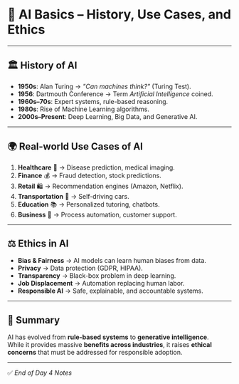 # 🤖 AI Basics – History, Use Cases, and Ethics

---

## 🏛️ History of AI
- **1950s**: Alan Turing → *"Can machines think?"* (Turing Test).
- **1956**: Dartmouth Conference → Term *Artificial Intelligence* coined.
- **1960s–70s**: Expert systems, rule-based reasoning.
- **1980s**: Rise of Machine Learning algorithms.
- **2000s–Present**: Deep Learning, Big Data, and Generative AI.

---

## 🌍 Real-world Use Cases of AI
1. **Healthcare** 🏥 → Disease prediction, medical imaging.
2. **Finance** 💰 → Fraud detection, stock predictions.
3. **Retail** 🛍️ → Recommendation engines (Amazon, Netflix).
4. **Transportation** 🚗 → Self-driving cars.
5. **Education** 📚 → Personalized tutoring, chatbots.
6. **Business** 🏢 → Process automation, customer support.

---

## ⚖️ Ethics in AI
- **Bias & Fairness** → AI models can learn human biases from data.
- **Privacy** → Data protection (GDPR, HIPAA).
- **Transparency** → Black-box problem in deep learning.
- **Job Displacement** → Automation replacing human labor.
- **Responsible AI** → Safe, explainable, and accountable systems.

---

## 📌 Summary
AI has evolved from **rule-based systems** to **generative intelligence**.  
While it provides massive **benefits across industries**, it raises **ethical concerns** that must be addressed for responsible adoption.

---
✅ *End of Day 4 Notes*
